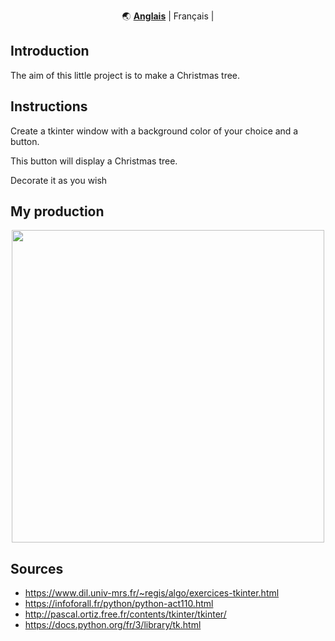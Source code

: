 <div align="center" markdown>

🌏
[**Anglais**](https://github.com/Mastocodeur/Tkinter_projects/blob/main/Arbre_De_Noel/README.md) |
Français |


</div>


## Introduction

The aim of this little project is to make a Christmas tree.

## Instructions

Create a tkinter window with a background color of your choice and a button. 

This button will display a Christmas tree. 

Decorate it as you wish 

## My production

<div align="center" markdown>
   <img src="images\christmas_tree" width="500">
</div>


## Sources
- https://www.dil.univ-mrs.fr/~regis/algo/exercices-tkinter.html
- https://infoforall.fr/python/python-act110.html
- http://pascal.ortiz.free.fr/contents/tkinter/tkinter/
- https://docs.python.org/fr/3/library/tk.html
